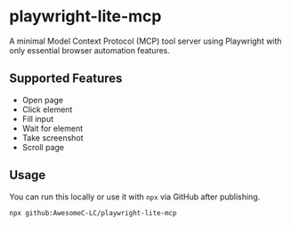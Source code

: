 # playwright-lite-mcp

A minimal Model Context Protocol (MCP) tool server using Playwright with only essential browser automation features.

## Supported Features

- Open page
- Click element
- Fill input
- Wait for element
- Take screenshot
- Scroll page

## Usage

You can run this locally or use it with `npx` via GitHub after publishing.

```bash
npx github:AwesomeC-LC/playwright-lite-mcp
```

